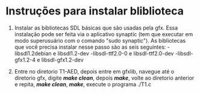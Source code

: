 # Instruções para instalar bliblioteca

1) Instalar as bibliotecas SDL básicas que são usadas pela gfx. Essa instalação pode ser feita via o aplicativo synaptic (tem que executar em modo superusuário com o comando "sudo synaptic"). As bibliotecas que você precisa instalar nesse passo são as seis seguintes:
      -libsdl1.2debian e libsdl1.2-dev
      -libsdl-ttf2.0-0 e libsdl-ttf2.0-dev
      -libsdl-gfx1.2-4 e libsdl-gfx1.2-dev

2) Entre no diretorio T1-AED, depois entre em gfxlib, navegue até o diretorio gfx, digite ***make clean***, depois ***make***, volte ao
diretorio anterior e repita, ***make clean***, ***make***, execute o programa ./T1.c

